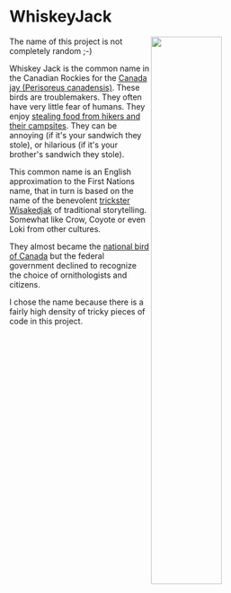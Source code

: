 # WhiskeyJack
<img src="https://i.reddituploads.com/bbfc8fae3d03499bacbbee5ddc02f070" width=50% align=right >

The name of this project is not completely random ;-)

Whiskey Jack is the common name in the Canadian Rockies for the [Canada jay (Perisoreus canadensis)](https://en.wikipedia.org/wiki/Canada_jay).
These birds are troublemakers.
They often have very little fear of humans.
They enjoy [stealing food from hikers and their campsites](https://en.wikipedia.org/wiki/Canada_jay#Cultural_significance).
They can be annoying (if it's your sandwich they stole),
or hilarious (if it's your brother's sandwich they stole).

This common name is an English approximation to the First Nations name,
that in turn is based on the name of the benevolent
[trickster](https://en.wikipedia.org/wiki/Trickster)
[Wisakedjak](https://en.wikipedia.org/wiki/Wisakedjak)
of traditional storytelling.
Somewhat like Crow, Coyote or even Loki from other cultures.

They almost became the
[national bird of Canada](https://canadiangeographic.ca/articles/meet-our-national-bird-the-gray-jay/)
but the federal government declined to recognize the choice of ornithologists and citizens.

I chose the name because there is a fairly high density of tricky pieces of code in this project.
